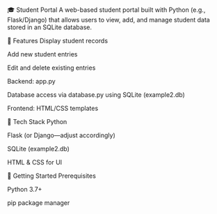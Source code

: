 🎓 Student Portal
A web-based student portal built with Python (e.g., Flask/Django) that allows users to view, add, and manage student data stored in an SQLite database.

🔧 Features
Display student records

Add new student entries

Edit and delete existing entries

Backend: app.py

Database access via database.py using SQLite (example2.db)

Frontend: HTML/CSS templates

🧭 Tech Stack
Python

Flask (or Django—adjust accordingly)

SQLite (example2.db)

HTML & CSS for UI

🚀 Getting Started
Prerequisites

Python 3.7+

pip package manager

